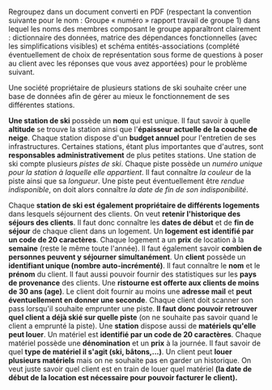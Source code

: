 Regroupez dans un document converti en PDF (respectant la convention suivante pour le
nom : Groupe « numéro » rapport travail de groupe 1) dans lequel les noms des membres
composant le groupe apparaîtront clairement : dictionnaire des données, matrice des
dépendances fonctionnelles (avec les simplifications visibles) et schéma entités-associations
(complété éventuellement de choix de représentation sous forme de questions à poser au
client avec les réponses que vous avez apportées) pour le problème suivant.

Une société propriétaire de plusieurs stations de ski souhaite créer une base de données afin
de gérer au mieux le fonctionnement de ses différentes stations.

**Une station de ski** possède un **nom** qui est unique. Il faut savoir à quelle **altitude** se trouve la
station ainsi que l'**épaisseur actuelle de la couche de neige**. Chaque station dispose d'un
**budget annuel** pour l'entretien de ses infrastructures. Certaines stations, étant plus
importantes que d'autres, sont **responsables administrativement** de plus petites stations.
Une station de ski compte plusieurs *pistes de ski*. Chaque piste possède un *numéro unique
pour la station à laquelle elle appartient*. Il faut connaître *la couleur* de la piste ainsi que sa
*longueur*. Une piste peut éventuellement être *rendue indisponible*, on doit alors connaître *la
date de fin de son indisponibilité*.

Chaque **station de ski est également propriétaire de différents logements** dans lesquels
séjournent des clients. On veut **retenir l'historique des séjours des clients**. Il faut donc
connaître les **dates de début** et de **fin de séjour** de chaque client dans un logement. Un
**logement est identifié par un code de 20 caractères**. Chaque logement a un **prix** de location à
la **semaine** (reste le même toute l'année). Il faut également savoir **combien de personnes
peuvent y séjourner simultanément**.
Un **client** possède un **identifiant unique (nombre auto-incrémenté)**. Il faut connaître le **nom**
et le **prénom** du client. Il faut aussi pouvoir fournir des statistiques sur les **pays de
provenance** des clients. Une **ristourne est offerte aux clients de moins de 30 ans (age)**. Le client
doit fournir au moins une **adresse mail** et **peut éventuellement en donner une seconde**.
Chaque client doit scanner son pass lorsqu'il souhaite emprunter une piste. **Il faut donc
pouvoir retrouver quel client a déjà skié sur quelle piste** (on ne souhaite pas savoir quand le
client a emprunté la piste).
Une **station** dispose aussi de **matériels qu'elle peut louer**. Un matériel est **identifié par un
code de 20 caractères**. Chaque matériel possède une **dénomination** et un **prix** à la journée. Il
faut savoir de quel **type de matériel il s'agit (ski, bâtons,...)**. Un client peut **louer plusieurs
matériels** mais on ne souhaite pas en garder un historique. On veut juste savoir quel client
est en train de louer quel matériel **(la date de début de la location est nécessaire pour pouvoir
facturer le client).**

